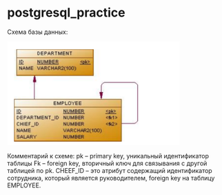 # postgresql_practice
Схема базы данных:

<img src="schema_db.png" width="400">

Комментарий к схеме:
pk – primary key, уникальный идентификатор таблицы
Fk – foreign key, вторичный ключ для связывания с другой таблицей по pk.
CHEEF_ID – это атрибут содержащий идентификатор сотрудника, который является
руководителем, foreign key на таблицу EMPLOYEE.


